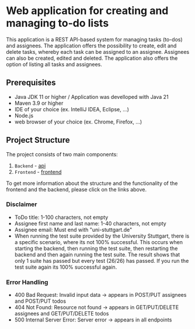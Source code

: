 # Web application for creating and managing to-do lists

This application is a REST API-based system for managing tasks (to-dos) and assignees.
The application offers the possibility to create, edit and delete tasks, whereby each task can be assigned to an assignee.
Assignees can also be created, edited and deleted. The application also offers the option of listing all tasks and assignees.

## Prerequisites

- Java JDK 11 or higher / Application was develloped with Java 21
- Maven 3.9 or higher
- IDE of your choice (ex. IntelliJ IDEA, Eclipse, ...)
- Node.js
- web browser of your choice (ex. Chrome, Firefox, ...)


## Project Structure

The project consists of two main components:

1. `Backend` - [api](api/README.md)
2. `Frontend` - [frontend](frontend/README.md)

To get more information about the structure and the functionality of the frontend and the backend, please click on the links above.

### Disclaimer

- ToDo title: 1-100 characters, not empty
- Assignee first name and last name: 1-40 characters, not empty
- Assignee email: Must end with "uni-stuttgart.de"
- When running the test suite provided by the University Stuttgart, there is a specific scenario, where its not 100% successful.
  This occurs when starting the backend, then running the test suite, then restarting the backend and then again running the test suite.
  The result shows that only 1 suite has passed but every test (26/26) has passed. If you run the test suite again its 100% successful again.

### Error Handling

- 400 Bad Request: Invalid input data -> appears in POST/PUT assignees and POST/PUT todos
- 404 Not Found: Resource not found -> appears in GET/PUT/DELETE assignees and GET/PUT/DELETE todos
- 500 Internal Server Error: Server error -> appears in all endpoints

